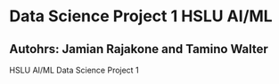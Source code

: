 # Data Science Project 1 HSLU AI/ML

## Autohrs: Jamian Rajakone and Tamino Walter

HSLU AI/ML Data Science Project 1
